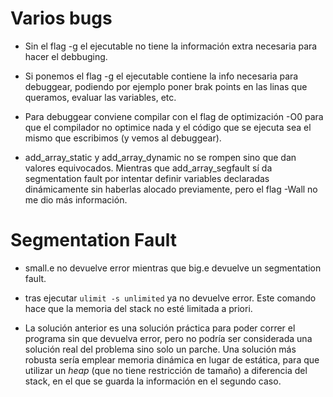 # Varios bugs
- Sin el flag -g el ejecutable no tiene la información extra necesaria para hacer el debbuging.

- Si ponemos el flag -g el ejecutable contiene la info necesaria para debuggear, podiendo por ejemplo poner brak points en las linas que queramos, evaluar las variables, etc.
- Para debuggear conviene compilar con el flag de optimización -O0 para que el compilador no optimice nada y el código que se ejecuta sea el mismo que escribimos (y vemos al debuggear).

- add_array_static y  add_array_dynamic no se rompen sino que dan valores equivocados. Mientras que add_array_segfault sí da segmentation fault por intentar definir variables declaradas dinámicamente sin haberlas alocado previamente, pero el flag -Wall no me dio más información.

# Segmentation Fault

- small.e no devuelve error mientras que big.e devuelve un segmentation fault.

- tras ejecutar `ulimit -s unlimited` ya no devuelve error. Este comando hace que la memoria del stack no esté limitada a priori.

- La solución anterior es una solución práctica para poder correr el programa sin que devuelva error, pero no podría ser considerada una solución real del problema sino solo un parche. Una solución más robusta sería emplear memoria dinámica en lugar de estática, para que utilizar un _heap_ (que no tiene restricción de tamaño) a diferencia del stack, en el que se guarda la información en el segundo caso.